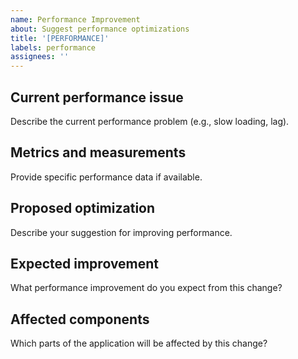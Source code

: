 ```yaml
---
name: Performance Improvement
about: Suggest performance optimizations
title: '[PERFORMANCE]'
labels: performance
assignees: ''
---
```


## Current performance issue
Describe the current performance problem (e.g., slow loading, lag).

## Metrics and measurements
Provide specific performance data if available.

## Proposed optimization
Describe your suggestion for improving performance.

## Expected improvement
What performance improvement do you expect from this change?

## Affected components
Which parts of the application will be affected by this change?